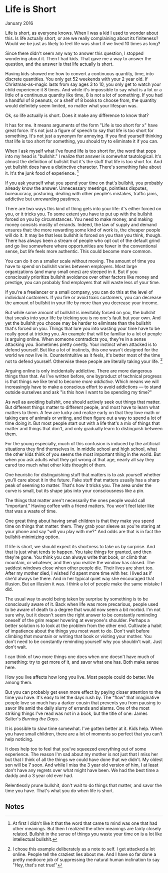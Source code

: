 # Life is Short

January 2016

Life is short, as everyone knows. When I was a kid I used to wonder about this. Is life actually short, or are we really complaining about its finiteness? Would we be just as likely to feel life was short if we lived 10 times as long?

Since there didn't seem any way to answer this question, I stopped wondering about it. Then I had kids. That gave me a way to answer the question, and the answer is that life actually is short.

Having kids showed me how to convert a continuous quantity, time, into discrete quantities. You only get 52 weekends with your 2 year old. If Christmas-as-magic lasts from say ages 3 to 10, you only get to watch your child experience it 8 times. And while it's impossible to say what is a lot or a little of a continuous quantity like time, 8 is not a lot of something. If you had a handful of 8 peanuts, or a shelf of 8 books to choose from, the quantity would definitely seem limited, no matter what your lifespan was.

Ok, so life actually is short. Does it make any difference to know that?

It has for me. It means arguments of the form "Life is too short for x" have great force. It's not just a figure of speech to say that life is too short for something. It's not just a synonym for annoying. If you find yourself thinking that life is too short for something, you should try to eliminate it if you can.

When I ask myself what I've found life is too short for, the word that pops into my head is "bullshit." I realize that answer is somewhat tautological. It's almost the definition of bullshit that it's the stuff that life is too short for. And yet bullshit does have a distinctive character. There's something fake about it. It's the junk food of experience. [^1]

If you ask yourself what you spend your time on that's bullshit, you probably already know the answer. Unnecessary meetings, pointless disputes, bureaucracy, posturing, dealing with other people's mistakes, traffic jams, addictive but unrewarding pastimes.

There are two ways this kind of thing gets into your life: it's either forced on you, or it tricks you. To some extent you have to put up with the bullshit forced on you by circumstances. You need to make money, and making money consists mostly of errands. Indeed, the law of supply and demand ensures that: the more rewarding some kind of work is, the cheaper people will do it. It may be that less bullshit is forced on you than you think, though. There has always been a stream of people who opt out of the default grind and go live somewhere where opportunities are fewer in the conventional sense, but life feels more authentic. This could become more common.

You can do it on a smaller scale without moving. The amount of time you have to spend on bullshit varies between employers. Most large organizations (and many small ones) are steeped in it. But if you consciously prioritize bullshit avoidance over other factors like money and prestige, you can probably find employers that will waste less of your time.

If you're a freelancer or a small company, you can do this at the level of individual customers. If you fire or avoid toxic customers, you can decrease the amount of bullshit in your life by more than you decrease your income.

But while some amount of bullshit is inevitably forced on you, the bullshit that sneaks into your life by tricking you is no one's fault but your own. And yet the bullshit you choose may be harder to eliminate than the bullshit that's forced on you. Things that lure you into wasting your time have to be really good at tricking you. An example that will be familiar to a lot of people is arguing online. When someone contradicts you, they're in a sense attacking you. Sometimes pretty overtly. Your instinct when attacked is to defend yourself. But like a lot of instincts, this one wasn't designed for the world we now live in. Counterintuitive as it feels, it's better most of the time not to defend yourself. Otherwise these people are literally taking your life. [^2]

Arguing online is only incidentally addictive. There are more dangerous things than that. As I've written before, one byproduct of technical progress is that things we like tend to become _more addictive_. Which means we will increasingly have to make a conscious effort to avoid addictions — to stand outside ourselves and ask "is this how I want to be spending my time?"

As well as avoiding bullshit, one should actively seek out things that matter. But different things matter to different people, and most have to learn what matters to them. A few are lucky and realize early on that they love math or taking care of animals or writing, and then figure out a way to spend a lot of time doing it. But most people start out with a life that's a mix of things that matter and things that don't, and only gradually learn to distinguish between them.

For the young especially, much of this confusion is induced by the artificial situations they find themselves in. In middle school and high school, what the other kids think of you seems the most important thing in the world. But when you ask adults what they got wrong at that age, nearly all say they cared too much what other kids thought of them.

One heuristic for distinguishing stuff that matters is to ask yourself whether you'll care about it in the future. Fake stuff that matters usually has a sharp peak of seeming to matter. That's how it tricks you. The area under the curve is small, but its shape jabs into your consciousness like a pin.

The things that matter aren't necessarily the ones people would call "important." Having coffee with a friend matters. You won't feel later like that was a waste of time.

One great thing about having small children is that they make you spend time on things that matter: them. They grab your sleeve as you're staring at your phone and say "will you play with me?" And odds are that is in fact the bullshit-minimizing option.

If life is short, we should expect its shortness to take us by surprise. And that is just what tends to happen. You take things for granted, and then they're gone. You think you can always write that book, or climb that mountain, or whatever, and then you realize the window has closed. The saddest windows close when other people die. Their lives are short too. After my mother died, I wished I'd spent more time with her. I lived as if she'd always be there. And in her typical quiet way she encouraged that illusion. But an illusion it was. I think a lot of people make the same mistake I did.

The usual way to avoid being taken by surprise by something is to be consciously aware of it. Back when life was more precarious, people used to be aware of death to a degree that would now seem a bit morbid. I'm not sure why, but it doesn't seem the right answer to be constantly reminding oneself of the grim reaper hovering at everyone's shoulder. Perhaps a better solution is to look at the problem from the other end. Cultivate a habit of impatience about the things you most want to do. Don't wait before climbing that mountain or writing that book or visiting your mother. You don't need to be constantly reminding yourself why you shouldn't wait. Just don't wait.

I can think of two more things one does when one doesn't have much of something: try to get more of it, and savor what one has. Both make sense here.

How you live affects how long you live. Most people could do better. Me among them.

But you can probably get even more effect by paying closer attention to the time you have. It's easy to let the days rush by. The "flow" that imaginative people love so much has a darker cousin that prevents you from pausing to savor life amid the daily slurry of errands and alarms. One of the most striking things I've read was not in a book, but the title of one: James Salter's *Burning the Days*.

It is possible to slow time somewhat. I've gotten better at it. Kids help. When you have small children, there are a lot of moments so perfect that you can't help noticing.

It does help too to feel that you've squeezed everything out of some experience. The reason I'm sad about my mother is not just that I miss her but that I think of all the things we could have done that we didn't. My oldest son will be 7 soon. And while I miss the 3 year old version of him, I at least don't have any regrets over what might have been. We had the best time a daddy and a 3 year old ever had.

Relentlessly prune bullshit, don't wait to do things that matter, and savor the time you have. That's what you do when life is short.

## Notes

[^1]: At first I didn't like it that the word that came to mind was one that had other meanings. But then I realized the other meanings are fairly closely related. Bullshit in the sense of things you waste your time on is a lot like intellectual bullshit.

[^2]: I chose this example deliberately as a note to self. I get attacked a lot online. People tell the craziest lies about me. And I have so far done a pretty mediocre job of suppressing the natural human inclination to say "Hey, that's not true!"
